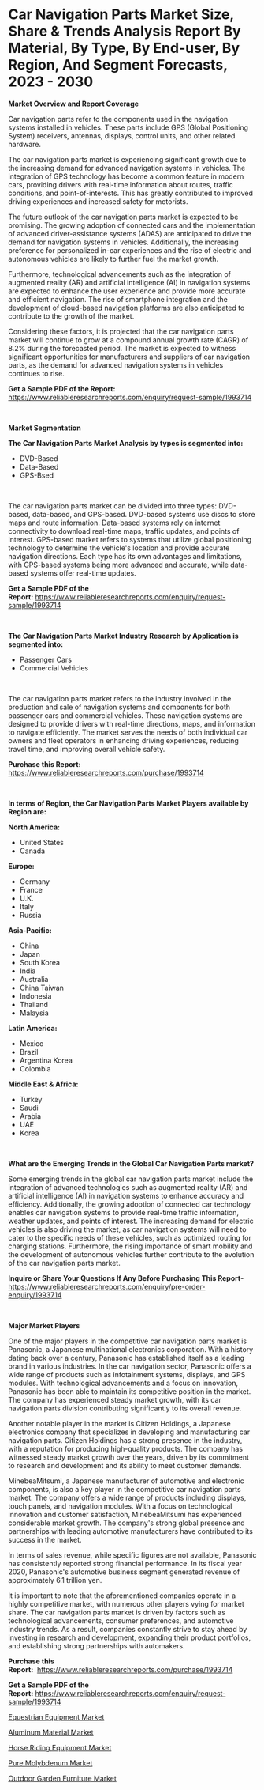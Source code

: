 <p><h1>Car Navigation Parts Market Size, Share & Trends Analysis Report By Material, By Type, By End-user, By Region, And Segment Forecasts, 2023 - 2030</h1></p><p><strong>Market Overview and Report Coverage</strong></p>
<p><p>Car navigation parts refer to the components used in the navigation systems installed in vehicles. These parts include GPS (Global Positioning System) receivers, antennas, displays, control units, and other related hardware.</p><p>The car navigation parts market is experiencing significant growth due to the increasing demand for advanced navigation systems in vehicles. The integration of GPS technology has become a common feature in modern cars, providing drivers with real-time information about routes, traffic conditions, and point-of-interests. This has greatly contributed to improved driving experiences and increased safety for motorists.</p><p>The future outlook of the car navigation parts market is expected to be promising. The growing adoption of connected cars and the implementation of advanced driver-assistance systems (ADAS) are anticipated to drive the demand for navigation systems in vehicles. Additionally, the increasing preference for personalized in-car experiences and the rise of electric and autonomous vehicles are likely to further fuel the market growth.</p><p>Furthermore, technological advancements such as the integration of augmented reality (AR) and artificial intelligence (AI) in navigation systems are expected to enhance the user experience and provide more accurate and efficient navigation. The rise of smartphone integration and the development of cloud-based navigation platforms are also anticipated to contribute to the growth of the market.</p><p>Considering these factors, it is projected that the car navigation parts market will continue to grow at a compound annual growth rate (CAGR) of 8.2% during the forecasted period. The market is expected to witness significant opportunities for manufacturers and suppliers of car navigation parts, as the demand for advanced navigation systems in vehicles continues to rise.</p></p>
<p><strong>Get a Sample PDF of the Report:</strong> <a href="https://www.reliableresearchreports.com/enquiry/request-sample/1993714">https://www.reliableresearchreports.com/enquiry/request-sample/1993714</a></p>
<p>&nbsp;</p>
<p><strong>Market Segmentation</strong></p>
<p><strong>The Car Navigation Parts Market Analysis by types is segmented into:</strong></p>
<p><ul><li>DVD-Based</li><li>Data-Based</li><li>GPS-Bsed</li></ul></p>
<p>&nbsp;</p>
<p><p>The car navigation parts market can be divided into three types: DVD-based, data-based, and GPS-based. DVD-based systems use discs to store maps and route information. Data-based systems rely on internet connectivity to download real-time maps, traffic updates, and points of interest. GPS-based market refers to systems that utilize global positioning technology to determine the vehicle's location and provide accurate navigation directions. Each type has its own advantages and limitations, with GPS-based systems being more advanced and accurate, while data-based systems offer real-time updates.</p></p>
<p><strong>Get a Sample PDF of the Report:</strong>&nbsp;<a href="https://www.reliableresearchreports.com/enquiry/request-sample/1993714">https://www.reliableresearchreports.com/enquiry/request-sample/1993714</a></p>
<p>&nbsp;</p>
<p><strong>The Car Navigation Parts Market Industry Research by Application is segmented into:</strong></p>
<p><ul><li>Passenger Cars</li><li>Commercial Vehicles</li></ul></p>
<p>&nbsp;</p>
<p><p>The car navigation parts market refers to the industry involved in the production and sale of navigation systems and components for both passenger cars and commercial vehicles. These navigation systems are designed to provide drivers with real-time directions, maps, and information to navigate efficiently. The market serves the needs of both individual car owners and fleet operators in enhancing driving experiences, reducing travel time, and improving overall vehicle safety.</p></p>
<p><strong>Purchase this Report:</strong>&nbsp; <a href="https://www.reliableresearchreports.com/purchase/1993714">https://www.reliableresearchreports.com/purchase/1993714</a></p>
<p>&nbsp;</p>
<p><strong>In terms of Region, the Car Navigation Parts Market Players available by Region are:</strong></p>
<p>
    <p> <strong> North America: </strong>
        <ul>
            <li>United States</li>
            <li>Canada</li>
        </ul>
        </p> 
    <p> <strong> Europe: </strong>
        <ul>
            <li>Germany</li>
            <li>France</li>
            <li>U.K.</li>
            <li>Italy</li>
            <li>Russia</li>
        </ul>
        </p> 
    <p> <strong> Asia-Pacific: </strong>
        <ul>
            <li>China</li>
            <li>Japan</li>
            <li>South Korea</li>
            <li>India</li>
            <li>Australia</li>
            <li>China Taiwan</li>
            <li>Indonesia</li>
            <li>Thailand</li>
            <li>Malaysia</li>
        </ul>
        </p> 
    <p> <strong> Latin America: </strong>
        <ul>
            <li>Mexico</li>
            <li>Brazil</li>
            <li>Argentina Korea</li>
            <li>Colombia</li>
        </ul>
        </p> 
    <p> <strong> Middle East & Africa: </strong>
        <ul>
            <li>Turkey</li>
            <li>Saudi</li>
            <li>Arabia</li>
            <li>UAE</li>
            <li>Korea</li>
        </ul>
    </p>
    </p>
<p>&nbsp;</p>
<p><strong>What are the Emerging Trends in the Global Car Navigation Parts market?</strong></p>
<p><p>Some emerging trends in the global car navigation parts market include the integration of advanced technologies such as augmented reality (AR) and artificial intelligence (AI) in navigation systems to enhance accuracy and efficiency. Additionally, the growing adoption of connected car technology enables car navigation systems to provide real-time traffic information, weather updates, and points of interest. The increasing demand for electric vehicles is also driving the market, as car navigation systems will need to cater to the specific needs of these vehicles, such as optimized routing for charging stations. Furthermore, the rising importance of smart mobility and the development of autonomous vehicles further contribute to the evolution of the car navigation parts market.</p></p>
<p><strong>Inquire or Share Your Questions If Any Before Purchasing This Report</strong>- <a href="https://www.reliableresearchreports.com/enquiry/pre-order-enquiry/1993714">https://www.reliableresearchreports.com/enquiry/pre-order-enquiry/1993714</a></p>
<p>&nbsp;</p>
<p><strong>Major Market Players</strong></p>
<p><p>One of the major players in the competitive car navigation parts market is Panasonic, a Japanese multinational electronics corporation. With a history dating back over a century, Panasonic has established itself as a leading brand in various industries. In the car navigation sector, Panasonic offers a wide range of products such as infotainment systems, displays, and GPS modules. With technological advancements and a focus on innovation, Panasonic has been able to maintain its competitive position in the market. The company has experienced steady market growth, with its car navigation parts division contributing significantly to its overall revenue.</p><p>Another notable player in the market is Citizen Holdings, a Japanese electronics company that specializes in developing and manufacturing car navigation parts. Citizen Holdings has a strong presence in the industry, with a reputation for producing high-quality products. The company has witnessed steady market growth over the years, driven by its commitment to research and development and its ability to meet customer demands.</p><p>MinebeaMitsumi, a Japanese manufacturer of automotive and electronic components, is also a key player in the competitive car navigation parts market. The company offers a wide range of products including displays, touch panels, and navigation modules. With a focus on technological innovation and customer satisfaction, MinebeaMitsumi has experienced considerable market growth. The company's strong global presence and partnerships with leading automotive manufacturers have contributed to its success in the market.</p><p>In terms of sales revenue, while specific figures are not available, Panasonic has consistently reported strong financial performance. In its fiscal year 2020, Panasonic's automotive business segment generated revenue of approximately 6.1 trillion yen.</p><p>It is important to note that the aforementioned companies operate in a highly competitive market, with numerous other players vying for market share. The car navigation parts market is driven by factors such as technological advancements, consumer preferences, and automotive industry trends. As a result, companies constantly strive to stay ahead by investing in research and development, expanding their product portfolios, and establishing strong partnerships with automakers.</p></p>
<p><strong>Purchase this Report:</strong>&nbsp;&nbsp;<a href="https://www.reliableresearchreports.com/purchase/1993714">https://www.reliableresearchreports.com/purchase/1993714</a></p>
<p></p>
<p><strong>Get a Sample PDF of the Report:</strong>&nbsp;<a href="https://www.reliableresearchreports.com/enquiry/request-sample/1993714">https://www.reliableresearchreports.com/enquiry/request-sample/1993714</a></p>
<p><p><a href="https://www.linkedin.com/pulse/equestrian-equipment-market-share-amp-new-trends-analysis-7soae/">Equestrian Equipment Market</a></p><p><a href="https://medium.com/@joshuahintz2023/aluminum-material-market-exploring-market-share-market-trends-and-future-growth-11b976306a04">Aluminum Material Market</a></p><p><a href="https://www.linkedin.com/pulse/horse-riding-equipment-market-size-share-global-analysis-report-hf0ye/">Horse Riding Equipment Market</a></p><p><a href="https://medium.com/@emerylittle2023/analyzing-pure-molybdenum-market-global-industry-perspective-and-forecast-2023-to-2030-106314c1f56a">Pure Molybdenum Market</a></p><p><a href="https://www.linkedin.com/pulse/outdoor-garden-furniture-market-size-share-global-analysis-u7j8e/">Outdoor Garden Furniture Market</a></p></p>